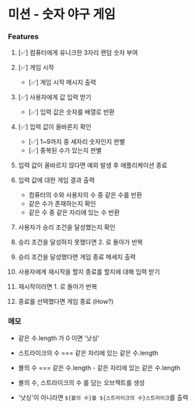 # 미션 - 숫자 야구 게임

### Features

1. [✅] 컴퓨터에게 유니크한 3자리 랜덤 숫자 부여

2. [✅] 게임 시작

   - [✅] 게임 시작 메시지 출력

3. [✅] 사용자에게 값 입력 받기

   - [✅] 입력 값은 숫자를 배열로 반환

4. [✅] 입력 값이 올바른지 확인

   - [✅] 1~9까지 중 세자리 숫자인지 판별
   - [✅] 중복된 수가 있는지 판별

5. 입력 값이 올바르지 않다면 예외 발생 후 애플리케이션 종료

6. 입력 값에 대한 게임 결과 출력

   - 컴퓨터의 수와 사용자의 수 중 같은 수를 반환
   - 같은 수가 존재하는지 확인
   - 같은 수 중 같은 자리에 있는 수 반환

7. 사용자가 승리 조건을 달성했는지 확인

8. 승리 조건을 달성하지 못했다면 2. 로 돌아가 반복

9. 승리 조건을 달성했다면 게임 종료 메세지 출력

10. 사용자에게 재시작을 할지 종료를 할지에 대해 입력 받기

11. 재시작이라면 1. 로 돌아가 반복

12. 종료를 선택했다면 게임 종료 (How?)

### 메모

- 같은 수.length 가 0 이면 '낫싱'
- 스트라이크의 수 === 같은 자리에 있는 같은 수.length
- 볼의 수 === 같은 수.length - 같은 자리에 있는 같은 수.length

- 볼의 수, 스트라이크의 수 를 담는 오브젝트를 생성
- '낫싱'이 아니라면 `${볼의 수}볼 ${스트라이크의 수}스트라이크`를 출력
